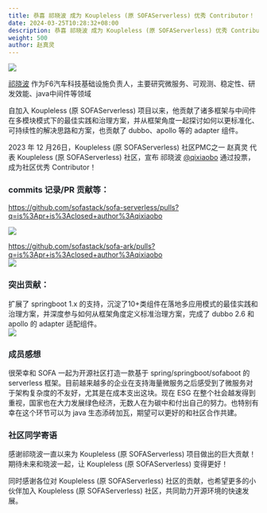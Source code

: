 ```yaml
---
title: 恭喜 祁晓波 成为 Koupleless (原 SOFAServerless) 优秀 Contributor！
date: 2024-03-25T10:28:32+08:00
description: 恭喜 祁晓波 成为 Koupleless (原 SOFAServerless) 优秀 Contributor！
weight: 500
author: 赵真灵
---
```


![](https://intranetproxy.alipay.com/skylark/lark/0/2024/png/149473/1727419190755-17af7040-1268-4206-9721-6094092f4139.png)

[<font style="color:rgb(31, 35, 40);">祁晓波</font>](https://github.com/qixiaobo)<font style="color:rgb(31, 35, 40);"> </font><font style="color:rgb(31, 35, 40);">作为F6汽车科技基础设施负责人，主要研究微服务、可观测、稳定性、研发效能、java中间件等领域</font>

<font style="color:rgb(31, 35, 40);">自加入 Koupleless (原 SOFAServerless) 项目以来，他贡献了诸多框架与中间件在多模块模式下的最佳实践和治理方案，并从框架角度一起探讨如何以更标准化、可持续性的解决思路和方案，也贡献了 dubbo、apollo 等的 adapter 组件。</font>

<font style="color:rgb(31, 35, 40);">2023 年 12 月26日，Koupleless (原 SOFAServerless) 社区PMC之一 赵真灵 代表 Koupleless (原 SOFAServerless) 社区，宣布 祁晓波</font><font style="color:rgb(31, 35, 40);"> </font>[<font style="color:rgb(31, 35, 40);">@qixiaobo</font>](https://github.com/qixiaobo)<font style="color:rgb(31, 35, 40);"> </font><font style="color:rgb(31, 35, 40);">通过投票，成为社区优秀 Contributor！</font>

### <font style="color:rgb(31, 35, 40);">commits 记录/PR 贡献等：</font>
[<font style="color:rgb(31, 35, 40);">https://github.com/sofastack/sofa-serverless/pulls?q=is%3Apr+is%3Aclosed+author%3Aqixiaobo</font>](https://github.com/sofastack/sofa-serverless/pulls?q=is%3Apr+is%3Aclosed+author%3Aqixiaobo)<font style="color:rgb(31, 35, 40);">  
</font>

![](https://intranetproxy.alipay.com/skylark/lark/0/2024/png/149473/1727419260641-0f08d99d-2726-4af0-9534-eb659d7c8527.png)

[<font style="color:rgb(31, 35, 40);">https://github.com/sofastack/sofa-ark/pulls?q=is%3Apr+is%3Aclosed+author%3Aqixiaobo</font>](https://github.com/sofastack/sofa-ark/pulls?q=is%3Apr+is%3Aclosed+author%3Aqixiaobo)<font style="color:rgb(31, 35, 40);">  
</font>![](https://intranetproxy.alipay.com/skylark/lark/0/2024/png/149473/1727418763098-5ec46423-4d35-4075-b642-4178151d94c1.png)

### <font style="color:rgb(31, 35, 40);">突出贡献：</font>
<font style="color:rgb(31, 35, 40);">扩展了 springboot 1.x 的支持，沉淀了10+类组件在落地多应用模式的最佳实践和治理方案，并深度参与如何从框架角度定义标准治理方案，完成了 dubbo 2.6 和 apollo 的 adapter 适配组件。  
</font>![](https://intranetproxy.alipay.com/skylark/lark/0/2024/png/149473/1727418765065-e4c961c3-3f07-462b-ac95-7316a21462ed.png)

### <font style="color:rgb(31, 35, 40);">成员感想</font>
<font style="color:rgb(31, 35, 40);">很荣幸和 SOFA 一起为开源社区打造一款基于 spring/springboot/sofaboot 的 serverless 框架。目前越来越多的企业在支持海量微服务之后感受到了微服务对于架构复杂度的不友好，尤其是在成本支出这块。现在 ESG 在整个社会越发得到重视，国家也在大力发展绿色经济，无数人在为碳中和付出自己的努力。也特别有幸在这个环节可以为 java 生态添砖加瓦，期望可以更好的和社区合作共建。</font>

### <font style="color:rgb(31, 35, 40);">社区同学寄语</font>
<font style="color:rgb(31, 35, 40);">感谢祁晓波一直以来为 Koupleless (原 SOFAServerless) 项目做出的巨大贡献！期待未来和晓波一起，让 Koupleless (原 SOFAServerless) 变得更好！</font>

<font style="color:rgb(31, 35, 40);">同时感谢各位对 Koupleless (原 SOFAServerless) 社区的贡献，也希望更多的小伙伴加入 Koupleless (原 SOFAServerless) 社区，共同助力开源环境的快速发展。</font>
